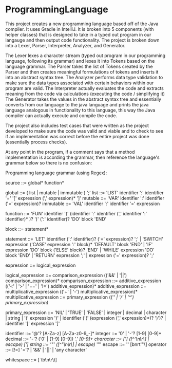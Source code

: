 # ProgrammingLanguage
This project creates a new programming language based off of the Java compiler. It uses Gradle in IntelliJ. It is broken into 5 components (with helper classes) that is designed to take in a typed out program in our langauge and then output code functionality. The project is broken down into a Lexer, Parser, Interpreter, Analyzer, and Generator.

The Lexer lexes a character stream (typed out program in our programming language, following its grammar) and lexes it into Tokens based on the language grammar.
The Parser takes the list of Tokens created by the Parser and then creates meaningful formulations of tokens and inserts it into an abstract syntax tree.
The Analyzer performs data type validation to make sure the data types associated with certain behaviors within our program are valid.
The Interpreter actually evaluates the code and extracts meaning from the code via calculations (executing the code / simplifying it)
The Generator takes the values in the abstract syntax tree and essentially converts from our language to the java language and prints the java language analogous in functionality to this language, this way the Java compiler can actually execute and compile the code.

The project also includes test cases that were written as the project developed to make sure the code was valid and viable and to check to see if an implementation was correct before the entire project was done (essentially process checks).

At any point in the program, if a comment says that a method implementation is according the grammar, then reference the language's grammar below so there is no confusion:  




Programming language grammar (using Regex):

source ::= global* function*

global ::= ( list | mutable | immutable ) ';'
list ::= 'LIST' identifier ':' identifier '=' '[' expression (',' expression)* ']'
mutable ::= 'VAR' identifier ':' identifier ('=' expression)?
immutable ::= 'VAL' identifier ':' identifier '=' expression

function ::= 'FUN' identifier '(' (identifier ':' identifier (',' identifier ':' identifier)* )? ')' (':' identifier)? 'DO' block 'END'

block ::= statement*

statement ::=
    'LET' identifier (':' identifier)? ('=' expression)? ';' |
    'SWITCH' expression ('CASE' expression ':' block)* 'DEFAULT' block 'END' | 
    'IF' expression 'DO' block ('ELSE' block)? 'END' |
    'WHILE' expression 'DO' block 'END' |
    'RETURN' expression ';' |
    expression ('=' expression)? ';'

expression ::= logical_expression

logical_expression ::= comparison_expression (('&&' | '||') comparison_expression)*
comparison_expression ::= additive_expression (('<' | '>' | '==' | '!=') additive_expression)*
additive_expression ::= multiplicative_expression (('+' | '-') multiplicative_expression)*
multiplicative_expression ::= primary_expression (('*' | '/' | '^') primary_expression)*

primary_expression ::=
    'NIL' | 'TRUE' | 'FALSE' |
    integer | decimal | character | string |
    '(' expression ')' |
    identifier ('(' (expression (',' expression)*)? ')')? |
    identifier '[' expression ']'

identifier ::= '@'? [A-Za-z] [A-Za-z0-9_-]*
integer ::= '0' | '-'? [1-9] [0-9]*
decimal ::= '-'? ('0' | [1-9] [0-9]*) '.' [0-9]+
character ::= ['] ([^'\n\r\\] | escape) [']
string ::= '"' ([^"\n\r\\] | escape)* '"'
escape ::= '\' [bnrt'"\\]
operator ::= [!=] '='? | '&&' | '||' | 'any character'

whitespace ::= [ \b\n\r\t]
